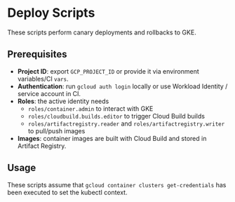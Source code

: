 # Deploy Scripts

These scripts perform canary deployments and rollbacks to GKE.

## Prerequisites

- **Project ID**: export `GCP_PROJECT_ID` or provide it via environment variables/CI `vars`.
- **Authentication**: run `gcloud auth login` locally or use Workload Identity / service account in CI.
- **Roles**: the active identity needs
  - `roles/container.admin` to interact with GKE
  - `roles/cloudbuild.builds.editor` to trigger Cloud Build builds
  - `roles/artifactregistry.reader` and `roles/artifactregistry.writer` to pull/push images
- **Images**: container images are built with Cloud Build and stored in Artifact Registry.

## Usage

These scripts assume that `gcloud container clusters get-credentials` has been executed to set the kubectl context.
